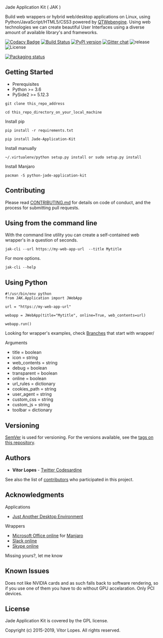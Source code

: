 Jade Application Kit ( JAK )

Build web wrappers or hybrid web/desktop applications on Linux, using Python/JavaScript/HTML5/CSS3 powered by [QTWebengine](https://wiki.qt.io/QtWebEngine). Using web technologies we can create beautiful User Interfaces using a diverse amount of available library's and frameworks.

[![Codacy Badge](https://api.codacy.com/project/badge/Grade/c79991176d484d50960a36007749b6a6)](https://www.codacy.com/app/codesardine/Jade-Application-Kit?utm_source=github.com&amp;utm_medium=referral&amp;utm_content=codesardine/Jade-Application-Kit&amp;utm_campaign=Badge_Grade)
[![Build Status](https://travis-ci.org/codesardine/Jade-Application-Kit.svg?branch=master)](https://travis-ci.org/codesardine/Jade-Application-Kit)
[![PyPI version](https://badge.fury.io/py/Jade-Application-Kit.svg)](https://badge.fury.io/py/Jade-Application-Kit)
[![Gitter chat](https://badges.gitter.im/gitterHQ/gitter.png)](https://gitter.im/JustAnotherDesktopEnviroment/Lobby)
![release](https://img.shields.io/github/release/codesardine/jade-application-kit.svg)
![License](https://img.shields.io/github/license/codesardine/jade-application-kit.svg)

[![Packaging status](https://repology.org/badge/vertical-allrepos/python:jade-application-kit.svg)](https://repology.org/metapackage/python:jade-application-kit)

## Getting Started

* Prerequisites
* Python  >= 3.6
* PySide2 >= 5.12.3

```
git clone this_repo_address

cd this_repo_directory_on_your_local_machine
```

Install pip
```
pip install -r requirements.txt

pip install Jade-Application-Kit
```

Install manually
```
~/.virtualenv/python setup.py install or sudo setup.py install
```

Install Manjaro
```
pacman -S python-jade-application-kit
```

## Contributing
Please read [CONTRIBUTING.md](https://github.com/codesardine/Jade-Application-Kit/blob/master/CONTRIBUTING.md) for details on code of conduct, and the process for submitting pull requests.

## Using from the command line
With the command line utility you can create a self-contained web wrapper's in a question of seconds.
```
jak-cli --url https://my-web-app-url  --title Mytitle
```
For more options.
```
jak-cli --help
```

## Using Python
```
#!/usr/bin/env python
from JAK.Application import JWebApp

url = "https://my-web-app-url"

webapp = JWebApp(title="Mytitle", online=True, web_contents=url)

webapp.run()
```
Looking for wrapper's examples, check [Branches](https://github.com/codesardine/Jade-Application-Kit/branches) that start with wrapper/

Arguments
* title        = boolean
* icon         = string
* web_contents = string
* debug        = boolean
* transparent  = boolean
* online       = boolean
* url_rules    = dictionary
* cookies_path = string
* user_agent   = string
* custom_css   = string
* custom_js    = string
* toolbar      = dictionary

## Versioning

[SemVer](http://semver.org/) is used for versioning. For the versions available, see the [tags on this repository](https://github.com/codesardine/Jade-Application-Kit/tags).

## Authors

* **Vitor Lopes** - [Twitter Codesardine](https://twitter.com/codesardine)

See also the list of [contributors](https://github.com/codesardine/Jade-Application-Kit/graphs/contributors) who participated in this project.


## Acknowledgments

Applications
* [Just Another Desktop Environment](https://github.com/codesardine/Jadesktop)

Wrappers
* [Microsoft Office online](https://github.com/codesardine/Jade-Application-Kit/tree/wrapper/microsoft-office-online) for [Manjaro](https://manjaro.org)
* [Slack online](https://github.com/codesardine/Jade-Application-Kit/tree/wrapper/slack-online)
* [Skype online](https://github.com/codesardine/Jade-Application-Kit/tree/wrapper/skype-online)

Missing yours?, let me know

## Known Issues
Does not like NVIDIA cards and as such falls back to software rendering, so if you use one of them you have to do without GPU accelaration. Only PCI devices. 

## License
Jade Application Kit is covered by the GPL license.

Copyright (c) 2015-2019, Vitor Lopes. All rights reserved.

